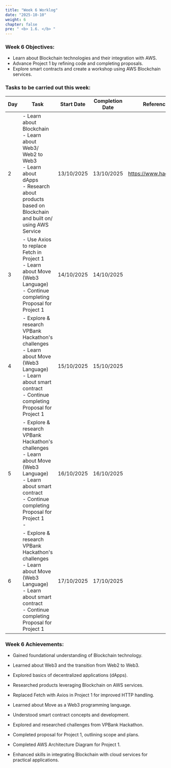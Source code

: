 ```yaml
---
title: "Week 6 Worklog"
date: "2025-10-10"
weight: 6
chapter: false
pre: " <b> 1.6. </b> "
---
```

<!-- {{% notice warning %}} 
⚠️ **Note:** The following information is for reference purposes only. Please **do not copy verbatim** for your own report, including this warning.
{{% /notice %}} -->


### Week 6 Objectives:

* Learn about Blockchain technologies and their integration with AWS.
* Advance Project 1 by refining code and completing proposals.
* Explore smart contracts and create a workshop using AWS Blockchain services.

 
### Tasks to be carried out this week:
| Day | Task                                                                                                                                                                                                   | Start Date | Completion Date | Reference Material                        |
| --- | ------------------------------------------------------------------------------------------------------------------------------------------------------------------------------------------------------ | ---------- | --------------- | ----------------------------------------- |
| 2   | - Learn about Blockchain <br> - Learn about Web3/ Web2 to Web3 <br> - Learn about dApps <br> - Research about products based on Blockchain and built on/ using AWS Service                                                                                                   | 13/10/2025 | 13/10/2025      | <https://www.hackquest.io/quest> |
| 3   | - Use Axios to replace Fetch in Project 1 <br> - Learn about Move (Web3 Language) <br> - Continue completing Proposal for Project 1                                                    | 14/10/2025 | 14/10/2025      |  |
| 4   | - Explore & research VPBank Hackathon's challenges <br> - Learn about Move (Web3 Language) <br> - Learn about smart contract <br> - Continue completing Proposal for Project 1 <br>| 15/10/2025 | 15/10/2025      |  |
| 5   | - Explore & research VPBank Hackathon's challenges <br> - Learn about Move (Web3 Language) <br> - Learn about smart contract <br> - Continue completing Proposal for Project 1 <br> -                        | 16/10/2025 | 16/10/2025      |  |
| 6   | - Explore & research VPBank Hackathon's challenges - Learn about Move (Web3 Language) <br> - Learn about smart contract <br> - Continue completing Proposal for Project 1                       | 17/10/2025 | 17/10/2025      |  |


### Week 6 Achievements:

* Gained foundational understanding of Blockchain technology.

* Learned about Web3 and the transition from Web2 to Web3.

* Explored basics of decentralized applications (dApps).

* Researched products leveraging Blockchain on AWS services.

* Replaced Fetch with Axios in Project 1 for improved HTTP handling.

* Learned about Move as a Web3 programming language.

* Understood smart contract concepts and development.

* Explored and researched challenges from VPBank Hackathon.

* Completed proposal for Project 1, outlining scope and plans.

* Completed AWS Architecture Diagram for Project 1.

* Enhanced skills in integrating Blockchain with cloud services for practical applications.